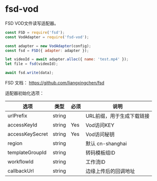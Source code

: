 # fsd-vod

FSD VOD文件读写适配器。

```js
const FSD = require('fsd');
const VodAdapter = require('fsd-vod');

const adapter = new VodAdapter(config);
const fsd = FSD({ adapter: adapter });

let videoId = await adapter.alloc({ name: 'test.mp4' });
let file = fsd(videoId);

await fsd.write(data);

```

FSD 文档： https://github.com/liangxingchen/fsd

适配器初始化选项：

| 选项              | 类型               | 必须   | 说明                           |
| --------------- | ---------------- | ---- | ---------------------------- |
| urlPrefix       | string           |      | URL前缀，用于生成下载链接         |
| accessKeyId     | string           | Yes  | Vod访问KEY                    |
| accessKeySecret | string           | Yes  | Vod访问秘钥                    |
| region          | string           |      | 默认 cn-shanghai              |
| templateGroupId | string           |      | 转码模板组ID                   |
| workflowId      | string           |      | 工作流ID                      |
| callbackUrl | string | | 边缘上传后的回调地址 |

